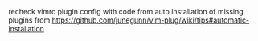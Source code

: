recheck vimrc plugin config with code from auto installation of missing plugins from https://github.com/junegunn/vim-plug/wiki/tips#automatic-installation
